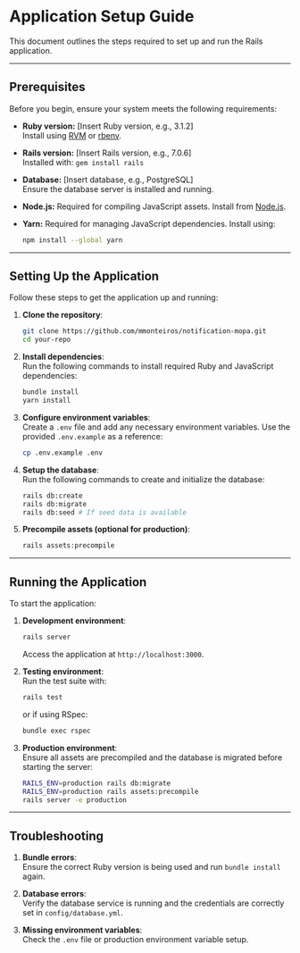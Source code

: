 
# Application Setup Guide

This document outlines the steps required to set up and run the Rails application.

---

## Prerequisites

Before you begin, ensure your system meets the following requirements:

- **Ruby version:** [Insert Ruby version, e.g., 3.1.2]  
  Install using [RVM](https://rvm.io/) or [rbenv](https://github.com/rbenv/rbenv).

- **Rails version:** [Insert Rails version, e.g., 7.0.6]  
  Installed with: `gem install rails`

- **Database:** [Insert database, e.g., PostgreSQL]  
  Ensure the database server is installed and running.

- **Node.js:** Required for compiling JavaScript assets. Install from [Node.js](https://nodejs.org/).

- **Yarn:** Required for managing JavaScript dependencies. Install using:  
  ```bash
  npm install --global yarn
  ```

---

## Setting Up the Application

Follow these steps to get the application up and running:

1. **Clone the repository**:
   ```bash
   git clone https://github.com/mmonteiros/notification-mopa.git
   cd your-repo
   ```

2. **Install dependencies**:  
   Run the following commands to install required Ruby and JavaScript dependencies:
   ```bash
   bundle install
   yarn install
   ```

3. **Configure environment variables**:  
   Create a `.env` file and add any necessary environment variables. Use the provided `.env.example` as a reference:
   ```bash
   cp .env.example .env
   ```

4. **Setup the database**:  
   Run the following commands to create and initialize the database:
   ```bash
   rails db:create
   rails db:migrate
   rails db:seed # If seed data is available
   ```

5. **Precompile assets (optional for production)**:  
   ```bash
   rails assets:precompile
   ```

---

## Running the Application

To start the application:

1. **Development environment**:  
   ```bash
   rails server
   ```
   Access the application at `http://localhost:3000`.

2. **Testing environment**:  
   Run the test suite with:
   ```bash
   rails test
   ```
   or if using RSpec:
   ```bash
   bundle exec rspec
   ```

3. **Production environment**:  
   Ensure all assets are precompiled and the database is migrated before starting the server:
   ```bash
   RAILS_ENV=production rails db:migrate
   RAILS_ENV=production rails assets:precompile
   rails server -e production
   ```

---

## Troubleshooting

1. **Bundle errors**:  
   Ensure the correct Ruby version is being used and run `bundle install` again.

2. **Database errors**:  
   Verify the database service is running and the credentials are correctly set in `config/database.yml`.

3. **Missing environment variables**:  
   Check the `.env` file or production environment variable setup.
```
